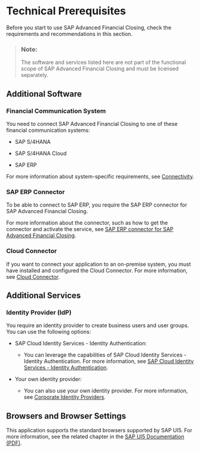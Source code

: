<!-- loio13dbd046610847ca9726dbd23c8af5b7 -->

# Technical Prerequisites

Before you start to use SAP Advanced Financial Closing, check the requirements and recommendations in this section.

> ### Note:  
> The software and services listed here are not part of the functional scope of SAP Advanced Financial Closing and must be licensed separately.



<a name="loio13dbd046610847ca9726dbd23c8af5b7__section_itr_24d_kjb"/>

## Additional Software



### Financial Communication System

You need to connect SAP Advanced Financial Closing to one of these financial communication systems:

-   SAP S/4HANA

-   SAP S/4HANA Cloud

-   SAP ERP


For more information about system-specific requirements, see [Connectivity](../Connectivity/connectivity-200deae.md).



### SAP ERP Connector

To be able to connect to SAP ERP, you require the SAP ERP connector for SAP Advanced Financial Closing.

For more information about the connector, such as how to get the connector and activate the service, see [SAP ERP connector for SAP Advanced Financial Closing](https://help.sap.com/docs/SAP_ERP_CONNECTOR_FOR_ADVANCED_FINANCIAL_CLOSING).



### Cloud Connector

If you want to connect your application to an on-premise system, you must have installed and configured the Cloud Connector. For more information, see [Cloud Connector](https://help.sap.com/viewer/cca91383641e40ffbe03bdc78f00f681/Cloud/en-US/e6c7616abb5710148cfcf3e75d96d596.html).



<a name="loio13dbd046610847ca9726dbd23c8af5b7__section_gzz_1pd_kjb"/>

## Additional Services



### Identity Provider \(IdP\)

You require an identity provider to create business users and user groups. You can use the following options:

-   SAP Cloud Identity Services - Identity Authentication:

    -   You can leverage the capabilities of SAP Cloud Identity Services - Identity Authentication. For more information, see [SAP Cloud Identity Services - Identity Authentication](https://help.sap.com/docs/IDENTITY_AUTHENTICATION/6d6d63354d1242d185ab4830fc04feb1/d17a116432d24470930ebea41977a888.html).



-   Your own identity provider:

    -   You can also use your own identity provider. For more information, see [Corporate Identity Providers](https://help.sap.com/docs/IDENTITY_AUTHENTICATION/6d6d63354d1242d185ab4830fc04feb1/19f3eca47db643b6aad448b5dc1075ad.html).





## Browsers and Browser Settings

This application supports the standard browsers supported by SAP UI5. For more information, see the related chapter in the [SAP UI5 Documentation \(PDF\)](https://help.sap.com/SAPUI5_PDF/SAPUI5.pdf).

